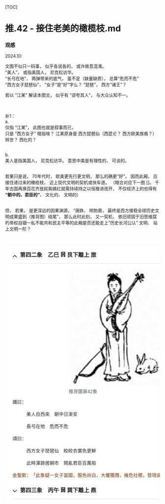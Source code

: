 [TOC]  

# 推.42 - 接住老美的橄榄枝.md 

### 观感 

2024.10:   

文图不似只一码事， 似乎各说各的， 或许故意混淆。 <br> 
“美人”， 或指美国人， 尼克松访华。 <br> 
“长弓在地”， 两弹带来的底气， 虽不足（缺量缺质）， 总算“危而不危” <br> 
“西方女子琵琶仙”，  “女子”是“好”字么？   “琵琶”， 西方“诸王”？ <br> 

若以 “江某” 解读本图文， 似乎有 “谬夸其人”， 与大众认知不一。  <br> 
<br> 
<br> 


补1： <br> 
a. <br> 
仅指 “江某”， 此图也就是叙事而已，  <br> 
只是 “西方女子” 暗指啥？ 江某原身是 西方琵琶仙（西昆仑？ 西方欧美族裔？） 转世？ 西化的？ <br> 
<br> 

b. <br> 
美人是指美国人， 尼克松访华。 意思中美是有理性的、 可谈的。 <br> 
<br>  

若果只是说， 70年代时， 欧美更先行更文明， 那么的确更“好”。  因而此厢， 应接住递过来的橄榄枝， 迈上现代文明的契机或快车道。 （暗合对应下一图 []。 千年古国再焕百花齐放姹紫嫣红就需持续持之以恒推进改开， 不仅经济上的也得有 **“朝中的、君臣的”**、 文化的、 文明的） <br> 
<br> 

但， 若果， 是更深远的因果渊源， “唐跌、 明勃衰， 最终是西方接稳全球历史文明成果盛到（推背图）结尾”，  那么此时此刻， 又一契机， 依旧顽固于旧思维腐朽帝权自锢一私不能共和民主平等的此厢是否还能走上“历史长河公认” 文明、 站上文明一阶？ <br> 
<br> 
<br> 


![本图](res/推.42a.jpg) <br><br> 
<br> 
<br> 
<br> 
